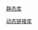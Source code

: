 [静态库](https://zh.wikipedia.org/wiki/%E9%9D%99%E6%80%81%E5%BA%93)

[动态链接库](https://zh.wikipedia.org/wiki/%E5%8A%A8%E6%80%81%E9%93%BE%E6%8E%A5%E5%BA%93)

